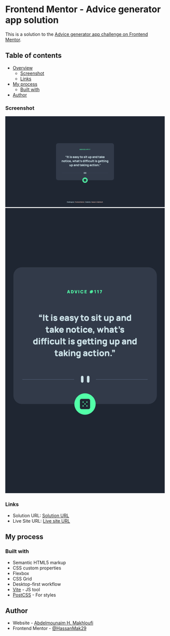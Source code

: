 # Frontend Mentor - Advice generator app solution

This is a solution to the [Advice generator app challenge on Frontend Mentor](https://www.frontendmentor.io/challenges/advice-generator-app-QdUG-13db).

## Table of contents

- [Overview](#overview)
  - [Screenshot](#screenshot)
  - [Links](#links)
- [My process](#my-process)
  - [Built with](#built-with)
- [Author](#author)

### Screenshot

![](./screenshots/screenshot.jpg)
![](./screenshots/screenshot-mobile.jpg)

### Links

- Solution URL: [Solution URL](https://github.com/HassanMak29/frontend-mentor-advice-generator-app)
- Live Site URL: [Live site URL](https://frontend-mentor-advice-giver-hassan.netlify.app/)

## My process

### Built with

- Semantic HTML5 markup
- CSS custom properties
- Flexbox
- CSS Grid
- Desktop-first workflow
- [Vite](https://vite.dev/) - JS tool
- [PostCSS](https://postcss.org/) - For styles

## Author

- Website - [Abdelmounaim H. Makhloufi](https://www.makhloufi.me)
- Frontend Mentor - [@HassanMak29](https://www.frontendmentor.io/profile/HassanMak29)
